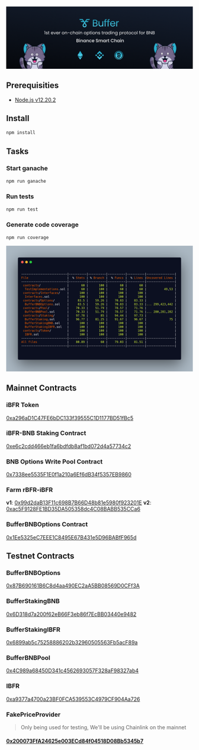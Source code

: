 ![Buffer](./header.png)

## Prerequisities

-   [Node.js v12.20.2][1]

## Install

```bash
npm install
```

## Tasks

### Start ganache

```bash
npm run ganache
```

### Run tests

```bash
npm run test
```

### Generate code coverage

```bash
npm run coverage
```

![Buffer](./coverage.png)


[1]: https://nodejs.org/

## Mainnet Contracts

### iBFR Token 
[0xa296aD1C47FE6bDC133f39555C1D1177BD51fBc5](https://bscscan.com/address/0xa296aD1C47FE6bDC133f39555C1D1177BD51fBc5)

### iBFR-BNB Staking Contract 
[0xe6c2cdd466eb1fa6bdfdb8af1bd072d4a57734c2](https://bscscan.com/address/0xe6c2cdd466eb1fa6bdfdb8af1bd072d4a57734c2)

### BNB Options Write Pool Contract
[0x7338ee5535F1E0f1a210a6Ef6dB34f5357EB9860](https://bscscan.com/address/0x7338ee5535F1E0f1a210a6Ef6dB34f5357EB9860)

### Farm rBFR-iBFR
__v1__: [0x99d2daB13F11c698B7B66D48b81e5980f923201E](https://bscscan.com/address/0x99d2daB13F11c698B7B66D48b81e5980f923201E)
__v2__: [0xac5F9128FE1BD35DA505358dc4C08BABB535CCa6](https://bscscan.com/address/0xac5F9128FE1BD35DA505358dc4C08BABB535CCa6)

### BufferBNBOptions Contract
[0x1Ee5325eC7EEE1C8495E67B431e5D96BABfF965d](https://bscscan.com/address/0x1Ee5325eC7EEE1C8495E67B431e5D96BABfF965d)

## Testnet Contracts

### BufferBNBOptions
[0x87B690161B6C8d4aa490EC2aA5BB08569D0CFf3A](https://testnet.bscscan.com/address/0x87B690161B6C8d4aa490EC2aA5BB08569D0CFf3A#contracts)

### BufferStakingBNB
[0x6D318d7a200f62eB66F3eb86f7EcBB03440e9482](https://testnet.bscscan.com/address/0x6D318d7a200f62eB66F3eb86f7EcBB03440e9482#contracts)

### BufferStakingIBFR
[0x6899ab5c75258886202b32960505563Fb5acF89a](https://testnet.bscscan.com/address/0x6899ab5c75258886202b32960505563Fb5acF89a#contracts)

### BufferBNBPool
[0x4C989a68450D341c4562693057F328aF98327ab4](https://testnet.bscscan.com/address/0x4C989a68450D341c4562693057F328aF98327ab4#contracts)

### IBFR
[0xa9377a4700a23BF0FCA539553C4979CF904Aa726](https://testnet.bscscan.com/address/0xa9377a4700a23BF0FCA539553C4979CF904Aa726#contracts)

### FakePriceProvider

> Only being used for testing, We'll be using Chainlink on the mainnet

#### [0x200073FfA24625e003ECd84f04518D08Bb5345b7](https://testnet.bscscan.com/address/0x200073FfA24625e003ECd84f04518D08Bb5345b7#contracts)
